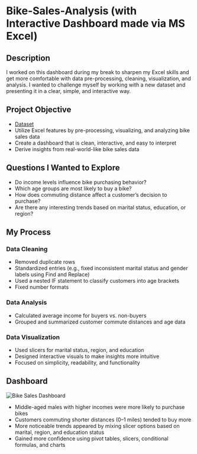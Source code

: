 # Bike-Sales-Analysis (with Interactive Dashboard made via MS Excel)

## Description
I worked on this dashboard during my break to sharpen my Excel skills and get more comfortable with data pre-processing, cleaning, visualization, and analysis. I wanted to challenge myself by working with a new dataset and presenting it in a clear, simple, and interactive way.

## Project Objective
- <a href="https://github.com/yeniyen123/Bike-Sales-Dashboard/blob/main/Bike%20Sales%20Dataset.xlsx">Dataset</a> 
- Utilize Excel features by pre-processing, visualizing, and analyzing bike sales data
- Create a dashboard that is clean, interactive, and easy to interpret
- Derive insights from real-world-like bike sales data

## Questions I Wanted to Explore
- Do income levels influence bike purchasing behavior?
- Which age groups are most likely to buy a bike?
- How does commuting distance affect a customer’s decision to purchase?
- Are there any interesting trends based on marital status, education, or region?

## My Process
### Data Cleaning
- Removed duplicate rows
- Standardized entries (e.g., fixed inconsistent marital status and gender labels using Find and Replace)
- Used a nested IF statement to classify customers into age brackets
- Fixed number formats
  
### Data Analysis
- Calculated average income for buyers vs. non-buyers
- Grouped and summarized customer commute distances and age data
  
### Data Visualization
- Used slicers for marital status, region, and education
- Designed interactive visuals to make insights more intuitive
- Focused on simplicity, readability, and functionality

## Dashboard
![Bike Sales Dashboard](https://github.com/user-attachments/assets/b318b40f-2d77-46f5-a901-499dcd8a3f20)

- Middle-aged males with higher incomes were more likely to purchase bikes
- Customers commuting shorter distances (0–1 miles) tended to buy more
- More noticeable trends appeared by mixing slicer options based on marital, region, and education status
- Gained more confidence using pivot tables, slicers, conditional formulas, and charts


